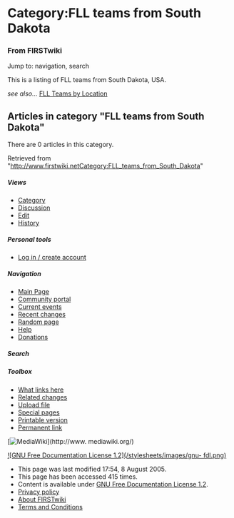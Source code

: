 # Category:FLL teams from South Dakota

### From FIRSTwiki

Jump to: navigation, search

This is a listing of FLL teams from South Dakota, USA.

_see also..._ [FLL Teams by Location](FLL_Teams_by_Location "FLL
Teams by Location" )

  

## Articles in category "FLL teams from South Dakota"

There are 0 articles in this category.

Retrieved from
"<http://www.firstwiki.netCategory:FLL_teams_from_South_Dakota>"

##### Views

  * [Category](Category:FLL_teams_from_South_Dakota)
  * [Discussion](/index.php?title=Category_talk:FLL_teams_from_South_Dakota&action=edit)
  * [Edit](/index.php?title=Category:FLL_teams_from_South_Dakota&action=edit)
  * [History](/index.php?title=Category:FLL_teams_from_South_Dakota&action=history)

##### Personal tools

  * [Log in / create account](/index.php?title=Special:Userlogin&returnto=Category:FLL_teams_from_South_Dakota)

[](Main_Page "Main Page" )

##### Navigation

  * [Main Page](Main_Page)
  * [Community portal](FIRSTwiki:Community_portal)
  * [Current events](Current_events)
  * [Recent changes](Special:Recentchanges)
  * [Random page](Special:Random)
  * [Help](Help:Contents)
  * [Donations](FIRSTwiki:Site_support)

##### Search



##### Toolbox

  * [What links here](Special:Whatlinkshere/Category:FLL_teams_from_South_Dakota)
  * [Related changes](Special:Recentchangeslinked/Category:FLL_teams_from_South_Dakota)
  * [Upload file](Special:Upload)
  * [Special pages](Special:Specialpages)
  * [Printable version](/index.php?title=Category:FLL_teams_from_South_Dakota&printable=yes)
  * [Permanent link](/index.php?title=Category:FLL_teams_from_South_Dakota&oldid=40632)

[![MediaWiki](/skins/common/images/poweredby_mediawiki_88x31.png)](http://www.
mediawiki.org/)

[![GNU Free Documentation License 1.2](/stylesheets/images/gnu-
fdl.png)](http://www.gnu.org/copyleft/fdl.html)

  * This page was last modified 17:54, 8 August 2005.
  * This page has been accessed 415 times.
  * Content is available under [GNU Free Documentation License 1.2](http://www.gnu.org/copyleft/fdl.html "http://www.gnu.org/copyleft/fdl.html" ).
  * [Privacy policy](FIRSTwiki:Privacy_policy "FIRSTwiki:Privacy policy" )
  * [About FIRSTwiki](FIRSTwiki:About "FIRSTwiki:About" )
  * [Terms and Conditions](FIRSTwiki:Terms_and_conditions "FIRSTwiki:Terms and conditions" )

